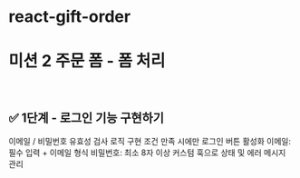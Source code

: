 # react-gift-order
# 미션 2 주문 폼 - 폼 처리

<br />

## ✅ 1단계 - 로그인 기능 구현하기
이메일 / 비밀번호 유효성 검사 로직 구현
조건 만족 시에만 로그인 버튼 활성화
이메일: 필수 입력 + 이메일 형식
비밀번호: 최소 8자 이상
커스텀 훅으로 상태 및 에러 메시지 관리
